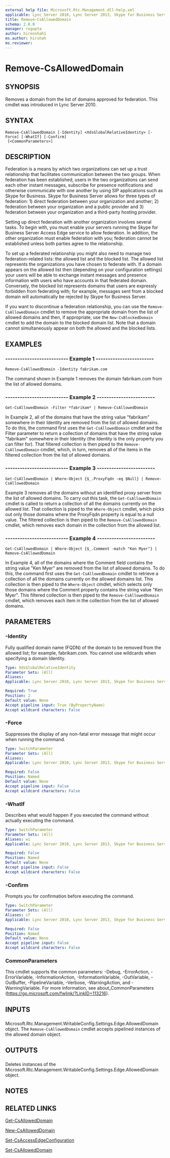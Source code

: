 ```yaml
---
external help file: Microsoft.Rtc.Management.dll-help.xml
applicable: Lync Server 2010, Lync Server 2013, Skype for Business Server 2015, Skype for Business Server 2019
title: Remove-CsAllowedDomain
schema: 2.0.0
manager: rogupta
author: hirenshah1
ms.author: hirshah
ms.reviewer:
---
```


# Remove-CsAllowedDomain

## SYNOPSIS
Removes a domain from the list of domains approved for federation.
This cmdlet was introduced in Lync Server 2010.


## SYNTAX

```
Remove-CsAllowedDomain [-Identity] <XdsGlobalRelativeIdentity> [-Force] [-WhatIf] [-Confirm]
 [<CommonParameters>]
```

## DESCRIPTION
Federation is a means by which two organizations can set up a trust relationship that facilitates communication between the two groups.
When federation has been established, users in the two organizations can send each other instant messages, subscribe for presence notifications and otherwise communicate with one another by using SIP applications such as Skype for Business.
Skype for Business Server allows for three types of federation: 1) direct federation between your organization and another; 2) federation between your organization and a public provider and 3) federation between your organization and a third-party hosting provider.

Setting up direct federation with another organization involves several tasks.
To begin with, you must enable your servers running the Skype for Business Server Access Edge service to allow federation.
In addition, the other organization must enable federation with you; federation cannot be established unless both parties agree to the relationship.

To set up a federated relationship you might also need to manage two federation-related lists: the allowed list and the blocked list.
The allowed list represents the organizations you have chosen to federate with.
If a domain appears on the allowed list then (depending on your configuration settings) your users will be able to exchange instant messages and presence information with users who have accounts in that federated domain.
Conversely, the blocked list represents domains that users are expressly forbidden from federating with; for example, messages sent from a blocked domain will automatically be rejected by Skype for Business Server.

If you want to discontinue a federation relationship, you can use the `Remove-CsAllowedDomain` cmdlet to remove the appropriate domain from the list of allowed domains and then, if appropriate, use the `New-CsBlockedDomain` cmdlet to add the domain to the blocked domain list.
Note that a domain cannot simultaneously appear on both the allowed and the blocked lists.


## EXAMPLES

### -------------------------- Example 1 ------------------------
```
Remove-CsAllowedDomain -Identity fabrikam.com
```

The command shown in Example 1 removes the domain fabrikam.com from the list of allowed domains.


### -------------------------- Example 2 ------------------------
```
Get-CsAllowedDomain -Filter *fabrikam* | Remove-CsAllowedDomain
```

In Example 2, all of the domains that have the string value "fabrikam" somewhere in their Identity are removed from the list of allowed domains.
To do this, the command first uses the `Get-CsAllowedDomain` cmdlet and the Filter parameter to return a collection of domains that have the string value "fabrikam" somewhere in their Identity (the Identity is the only property you can filter for).
That filtered collection is then piped to the `Remove-CsAllowedDomain` cmdlet, which, in turn, removes all of the items in the filtered collection from the list of allowed domains.


### -------------------------- Example 3 ------------------------
```
Get-CsAllowedDomain | Where-Object {$_.ProxyFqdn -eq $Null} | Remove-CsAllowedDomain
```

Example 3 removes all the domains without an identified proxy server from the list of allowed domains.
To carry out this task, the `Get-CsAllowedDomain` cmdlet is called to return a collection of all the domains currently on the allowed list.
That collection is piped to the `Where-Object` cmdlet, which picks out only those domains where the ProxyFqdn property is equal to a null value.
The filtered collection is then piped to the `Remove-CsAllowedDomain` cmdlet, which removes each domain in the collection from the allowed list.


### -------------------------- Example 4 ------------------------
```
Get-CsAllowedDomain | Where-Object {$_.Comment -match "Ken Myer"} | Remove-CsAllowedDomain
```

In Example 4, all of the domains where the Comment field contains the string value "Ken Myer" are removed from the list of allowed domains.
To do this, the command first uses the `Get-CsAllowedDomain` cmdlet to retrieve a collection of all the domains currently on the allowed domains list.
This collection is then piped to the `Where-Object` cmdlet, which selects only those domains where the Comment property contains the string value "Ken Myer".
This filtered collection is then piped to the `Remove-CsAllowedDomain` cmdlet, which removes each item in the collection from the list of allowed domains.


## PARAMETERS

### -Identity
Fully qualified domain name (FQDN) of the domain to be removed from the allowed list; for example, fabrikam.com.
You cannot use wildcards when specifying a domain Identity.

```yaml
Type: XdsGlobalRelativeIdentity
Parameter Sets: (All)
Aliases: 
Applicable: Lync Server 2010, Lync Server 2013, Skype for Business Server 2015, Skype for Business Server 2019

Required: True
Position: 2
Default value: None
Accept pipeline input: True (ByPropertyName)
Accept wildcard characters: False
```

### -Force
Suppresses the display of any non-fatal error message that might occur when running the command.

```yaml
Type: SwitchParameter
Parameter Sets: (All)
Aliases: 
Applicable: Lync Server 2010, Lync Server 2013, Skype for Business Server 2015, Skype for Business Server 2019

Required: False
Position: Named
Default value: None
Accept pipeline input: False
Accept wildcard characters: False
```

### -WhatIf
Describes what would happen if you executed the command without actually executing the command.

```yaml
Type: SwitchParameter
Parameter Sets: (All)
Aliases: wi
Applicable: Lync Server 2010, Lync Server 2013, Skype for Business Server 2015, Skype for Business Server 2019

Required: False
Position: Named
Default value: None
Accept pipeline input: False
Accept wildcard characters: False
```

### -Confirm
Prompts you for confirmation before executing the command.

```yaml
Type: SwitchParameter
Parameter Sets: (All)
Aliases: cf
Applicable: Lync Server 2010, Lync Server 2013, Skype for Business Server 2015, Skype for Business Server 2019

Required: False
Position: Named
Default value: None
Accept pipeline input: False
Accept wildcard characters: False
```

### CommonParameters
This cmdlet supports the common parameters: -Debug, -ErrorAction, -ErrorVariable, -InformationAction, -InformationVariable, -OutVariable, -OutBuffer, -PipelineVariable, -Verbose, -WarningAction, and -WarningVariable. For more information, see about_CommonParameters (https://go.microsoft.com/fwlink/?LinkID=113216).

## INPUTS

###  
Microsoft.Rtc.Management.WritableConfig.Settings.Edge.AllowedDomain object.
The `Remove-CsAllowedDomain` cmdlet accepts pipelined instances of the allowed domain object.

## OUTPUTS

###  
Deletes instances of the Microsoft.Rtc.Management.WritableConfig.Settings.Edge.AllowedDomain object.

## NOTES

## RELATED LINKS

[Get-CsAllowedDomain](Get-CsAllowedDomain.md)

[New-CsAllowedDomain](New-CsAllowedDomain.md)

[Set-CsAccessEdgeConfiguration](Set-CsAccessEdgeConfiguration.md)

[Set-CsAllowedDomain](Set-CsAllowedDomain.md)

